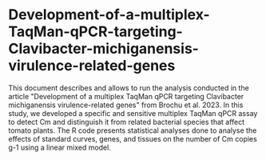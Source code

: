 # Development-of-a-multiplex-TaqMan-qPCR-targeting-Clavibacter-michiganensis-virulence-related-genes
This document describes and allows to run the analysis conducted in the article "Development of a multiplex TaqMan qPCR targeting Clavibacter michiganensis virulence-related genes" from Brochu et al. 2023. In this study, we developed a specific and sensitive multiplex TaqMan qPCR assay to detect Cm and distinguish it from related bacterial species that affect tomato plants. The R code presents statistical analyses done to analyse the effects of standard curves, genes, and tissues on the number of Cm copies g-1 using a linear mixed model.
